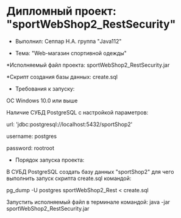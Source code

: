 # Дипломный проект: "sportWebShop2_RestSecurity"
* Выполнил: Сеппар Н.А. группа "Java112"

* Тема: "Web-магазин спортивной одежды"

*Исполняемый файл проекта: sportWebShop2_RestSecurity.jar

*Скрипт создания базы данных: create.sql

* Требования к запуску:

OC Windows 10.0 или выше

Наличие СУБД PostgreSQL с настройкой параметров:

url: 'jdbc:postgresql://localhost:5432/sportShop2'

username: postgres

password: rootroot

* Порядок запуска проекта:

В СУБД PostgreSQL создать базу данных "sportShop2" для чего выполнить запуск скрипта create.sql командой:

pg_dump -U postgres sportWebShop2_Rest < create.sql

Запустить исполняемый файл в терминале командой: java -jar sportWebShop2_RestSecurity.jar
